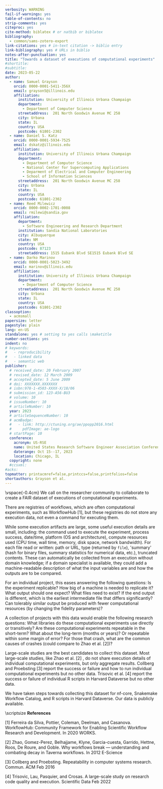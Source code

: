 ```yaml
---
verbosity: WARNING
fail-if-warnings: yes
table-of-contents: no
strip-comments: yes
citeproc: yes
cite-method: biblatex # or natbib or biblatex
bibliography:
  - common/sams-zotero-export
link-citations: yes # in-text citation -> biblio entry
link-bibliography: yes # URLs in biblio
notes-after-punctuation: yes
title: "Towards a dataset of executions of computational experiments"
#shortitle:
#subtitle:
date: 2023-05-22
author:
  - name: Samuel Grayson
    orcid: 0000-0001-5411-356X
    email: grayson5@illinois.edu
    affiliation:
      institution: University of Illinois Urbana Champaign
      department:
        - Department of Computer Science
      streetaddress:  201 North Goodwin Avenue MC 258
      city: Urbana
      state: IL
      country: USA
      postcode: 61801-2302
  - name: Daniel S. Katz
    orcid: 0000-0001-5934-7525
    email: dskatz@illinois.edu
    affiliation:
      institution: University of Illinois Urbana Champaign
      department:
        - Department of Computer Science
        - National Center for Supercomputing Applications
        - Deparment of Electrical and Computer Engineering
        - School of Information Sciences
      streetaddress:  201 North Goodwin Avenue MC 258
      city: Urbana
      state: IL
      country: USA
      postcode: 61801-2302
  - name: Reed Milewicz
    orcid: 0000-0002-1701-0008
    email: rmilewi@sandia.gov
    affiliation:
      department:
        - Software Engineering and Research Department
      institution: Sandia National Laboratories
      city: Albuquerque
      state: NM
      country: USA
      postcode: 87123
      streetaddress: 1515 Eubank Blvd SE1515 Eubank Blvd SE
  - name: Darko Marinov
    orcid: 0000-0001-5023-3492
    email: marinov@illinois.edu
    affiliation:
      institution: University of Illinois Urbana Champaign
      department:
        - Department of Computer Science
      streetaddress:  201 North Goodwin Avenue MC 258
      city: Urbana
      state: IL
      country: USA
      postcode: 61801-2302
classoption:
  - acmsmall
papersize: letter
pagestyle: plain
lang: en-US
standalone: yes # setting to yes calls \maketitle
number-sections: yes
indent: no
# keywords:
#   - reproducibility
#   - linked data
#   - semantic web
publisher:
  # received_date: 20 February 2007
  # revised_date: 12 March 2009
  # accepted_date: 5 June 2009
  # doi: XXXXXXX.XXXXXXX
  # isbn:978-1-4503-XXXX-X/18/06
  # submission_id: 123-A56-BU3
  # volume: 10
  # issueNumber: 10
  # articleNumber: 10
  year: 2023
  # articleSequenceNumber: 10
  # acmBadge:
  #   - link: http://ctuning.org/ae/ppopp2016.html
  #     pdfImage: ae-logo
  # startPage: 10
  conference:
    acronym: US-RSE
    name: United States Research Software Engineer Association Conference 2023
    daterange: Oct 15--17, 2023
    location: Chicago, IL
  copyright: none
  #ccsxml:
#acks:
topmatter: printacmref=false,printccs=false,printfolios=false
shortauthors: Grayson et al.
---
```

\vspace{-0.4cm}
We call on the researcher community to collaborate to create a FAIR<!--\cite --> dataset of executions of computational experiments.

There are registries of workflows, which are often computational experiments, such as WorkflowHub [1]<!--\cite{ferreira_da_silva_workflowhub_2020}-->, but these registries do not store any execution data, not even a command for executing them.

While some execution artifacts are large, some useful execution details are small, including: the command used to execute the experiment, process success, date/time, platform (OS and architecture), compute resources used (CPU time, wall time, memory, disk space, network bandwidth). For each file read or written: path or URL, type (returned by `file`), 'summary' (hash for binary files, summary statistics for numerical data, etc.), truncated contents. These can automatically be collected from an execution without domain knowledge; if a domain specialist is available, they could add a machine-readable description of what the input variables are and how the outputs are to be compared.

<!--
- For each numerical field in each input file or command argument,
  - Is this variable an independent variable or controlled variable?
  - If it is a controlled variable, is it a fidelity parameter or not?
- For each output file,
  - What metric should be used to compare this file between different executions?
- What predicate on the output files would indicate a successful experiment?
-->

For an individual project, this eases answering the following questions: Is the experiment replicable? How big of a machine is needed to replicate it? What output should one expect? What files need to exist? If the end output is different, which is the earliest intermediate file that differs significantly? Can tolerably similar output be produced with fewer computational resources (by changing the fidelity parameters)?

A collection of projects with this data would enable the following research questions: What libraries do these computational experiments use directly or transitively? Are these computational experiments repeatable in the short-term? What about the long-term (months or years)? Or repeatable within some margin of error? For those that crash, what are the common causes of crashes (could compare to  Zhao et al. [2]<!--\cite{zhao_why_2012}-->)?

Large-scale studies are the best candidates to collect this dataset.
Most large-scale studies, like Zhao et al. [2] <!--\cite{zhao_why_2012}-->, do not share execution details of individual computational experiments, but only aggregate results.
Collberg and Proebsting [3] <!--\cite{collberg_repeatability_2016}--> report the success or failure and how to run individual computational experiments but no other data.
Trisovic et al. [4] <!--\cite{trisovic_large-scale_2022}--> report the success or failure of individual R scripts in Harvard Dataverse but no other data.

We have taken steps towards collecting this dataset for nf-core, Snakemake Workflow Catalog, and R scripts in Harvard Dataverse.
Our data is publicly available.

<!--
TODO: discuss FAIRness, discuss interporable datasets
-->

<!--
\bibliographystyle{ACM-Reference-Format}
\bibliography{common/sams-zotero-export}
-->

\scriptsize
**References**

[1] Ferreira da Silva, Pottier, Coleman, Deelman, and Casanova. WorkflowHub: Community Framework for Enabling Scientific Workflow Research and Development. In 2020 WORKS.

[2] Zhao, Gomez-Perez, Belhajjame, Klyne, Garcia-cuesta, Garrido, Hettne, Roos, De Roure, and Goble. Why workflows break — understanding and combating decay in Taverna workflows. In 2012 E-Science

[3] Collberg and Proebsting. Repeatability in computer systems research. Commun. ACM Feb 2016

[4] Trisovic, Lau, Pasquier, and Crosas. A large-scale study on research code quality and execution. Scientific Data Feb 2022

<!-- abstract
We call on the researcher community to collaborate to create a FAIR dataset of executions of computational experiments.
This dataset would have a link to a specific revision of a repository, the command used to run that revision, whether the command succeeded, and an automated summary of the result.
This dataset would ease the burden of users seeking to reproduce an individual repository and also ease the burden of doing large-scale reproducibility studies.
-->
